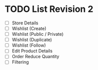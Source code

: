 # TODO List Revision 2
* [ ] Store Details
* [ ] Wishlist (Create)
* [ ] Wishlist (Public / Private)
* [ ] Wishlist (Duplicate)
* [ ] Wishlist (Follow)
* [ ] Edit Product Details
* [ ] Order Reduce Quantity
* [ ] Filtering
